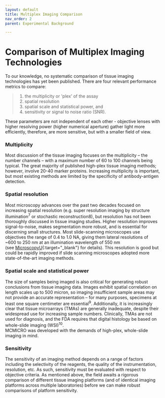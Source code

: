 ```yaml
---
layout: default
title: Multiplex Imaging Comparison
nav_order: 2
parent: Experimental Background

---
```


# Comparison of Multiplex Imaging Technologies
To our knowledge, no systematic comparison of tissue imaging technologies has yet been published. There are four relevant performance metrics to compare: 
>1. the multiplicity or 'plex' of the assay  
>2. spatial resolution  
>3. spatial scale and statistical power, and   
>4. sensitivity or signal to noise ratio (SNR).

These parameters are not independent of each other - objective lenses with higher resolving power (higher numerical aperture) gather light more efficiently, therefore, are more sensitive, but with a smaller field of view.

### Multiplicity
Most discussion of the tissue imaging focuses on the multiplicity – the number channels – with a maximum number of 60 to 100 channels being typical. The great majority of published high-plex tissue imaging methods; however, involve 20-40 marker proteins. Increasing multiplicity is important, but most existing methods are limited by the specificity of antibody-antigen detection.

### Spatial resolution
Most microscopy advances over the past two decades focused on increasing spatial resolution (e.g. super resolution imaging by structure illumination<sup>7</sup> or stochastic reconstruction8), but resolution has not been thoroughly discussed in tissue imaging studies. Higher resolution improves signal-to-noise, makes segmentation more robust, and is essential for discerning small structures. Most slide-scanning microscopes use objectives the range of 0.4 to 1.0 NA, giving them lateral resolutions of ~600 to 250 nm at an illumination wavelength of 550 nm (see [MicroscopyU](https://www.microscopyu.com/microscopy-basics/resolution){:target="_blank"} for details). This resolution is good but could be rapidly improved if slide scanning microscopes adopted more state-of-the-art imaging methods.

### Spatial scale and statistical power
The size of samples being imaged is also critical for generating robust conclusions from tissue imaging data. Images exhibit spatial correlation on length scales up to 500 micron, so imaging insufficient sample areas may not provide an accurate representation – for many purposes, specimens at least one square centimeter are essential<sup>9</sup>. Additionally, it is increasingly clear that tissue microarrays (TMAs) are generally inadequate, despite their widespread use for increasing sample numbers. Clinically, TMAs are not used for diagnosis, and the FDA requires that digital histology be based on whole-slide imaging (WSI)<sup>10</sup>.  
MCMICRO was developed with the demands of high-plex, whole-slide imaging in mind.
           
### Sensitivity
The sensitivity of an imaging method depends on a range of factors including the selectivity of the reagents, the quality of the instrumentation, resolution, etc. As such, sensitivity must be evaluated with respect to objective criteria. As mentioned above, the field awaits a rigorous comparison of different tissue imaging platforms (and of identical imaging platforms across multiple laboratories) before we can make robust comparisons of platform sensitivity.